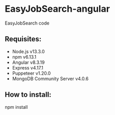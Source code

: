 # EasyJobSearch-angular
EasyJobSearch code

## Requisites:
- Node.js v13.3.0
- npm v6.13.1
- Angular v8.3.19
- Express v4.17.1
- Puppeteer v1.20.0
- MongoDB Community Server v4.0.6

## How to install:
npm install
